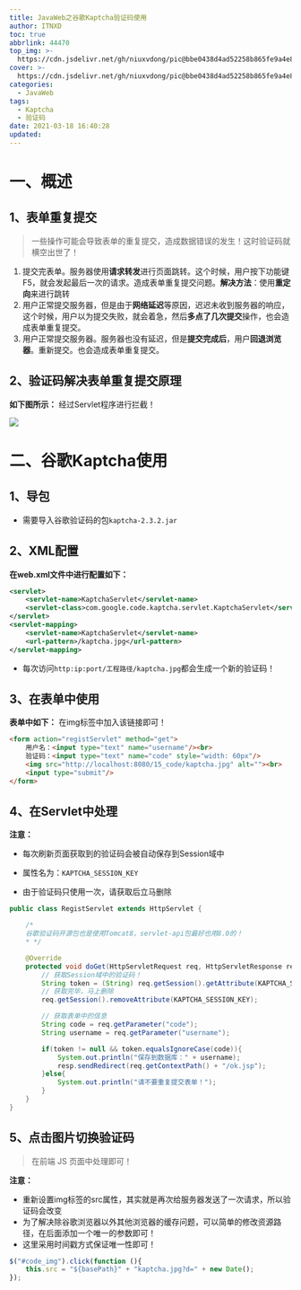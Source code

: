 ```yaml
---
title: JavaWeb之谷歌Kaptcha验证码使用
author: ITNXD
toc: true
abbrlink: 44470
top_img: >-
  https://cdn.jsdelivr.net/gh/niuxvdong/pic@bbe0438d4ad52258b865fe9a4e82cc95fc5e6b3f/2021/03/18/19d2bb4f35a6be2f5dfef634db6c2cd2.png
cover: >-
  https://cdn.jsdelivr.net/gh/niuxvdong/pic@bbe0438d4ad52258b865fe9a4e82cc95fc5e6b3f/2021/03/18/19d2bb4f35a6be2f5dfef634db6c2cd2.png
categories:
  - JavaWeb
tags:
  - Kaptcha
  - 验证码
date: 2021-03-18 16:40:28
updated:
---
```








# 一、概述







## 1、表单重复提交



> 一些操作可能会导致表单的重复提交，造成数据错误的发生！这时验证码就横空出世了！



1. 提交完表单。服务器使用**请求转发**进行页面跳转。这个时候，用户按下功能键 F5，就会发起最后一次的请求。造成表单重复提交问题。**解决方法**：使用**重定向**来进行跳转
2. 用户正常提交服务器，但是由于**网络延迟**等原因，迟迟未收到服务器的响应，这个时候，用户以为提交失败，就会着急，然后**多点了几次提交**操作，也会造成表单重复提交。
3. 用户正常提交服务器。服务器也没有延迟，但是**提交完成后**，用户**回退浏览器**。重新提交。也会造成表单重复提交。







## 2、验证码解决表单重复提交原理





**如下图所示：** 经过Servlet程序进行拦截！



![](https://cdn.jsdelivr.net/gh/niuxvdong/pic@2864a8a213ce8f0736daaec4de71a500a57d9596/2021/03/18/9090df039bb10f0a6a12ed31d67a78ca.png)





# 二、谷歌Kaptcha使用









## 1、导包



- 需要导入谷歌验证码的包`kaptcha-2.3.2.jar`









## 2、XML配置





**在web.xml文件中进行配置如下：**





```xml
<servlet>
    <servlet-name>KaptchaServlet</servlet-name>
    <servlet-class>com.google.code.kaptcha.servlet.KaptchaServlet</servlet-class>
</servlet>
<servlet-mapping>
    <servlet-name>KaptchaServlet</servlet-name>
    <url-pattern>/kaptcha.jpg</url-pattern>
</servlet-mapping>
```



- 每次访问`http:ip:port/工程路径/kaptcha.jpg`都会生成一个新的验证码！





## 3、在表单中使用





**表单中如下：** 在img标签中加入该链接即可！



```html
<form action="registServlet" method="get">
    用户名：<input type="text" name="username"/><br>
    验证码：<input type="text" name="code" style="width: 60px"/>
    <img src="http://localhost:8080/15_code/kaptcha.jpg" alt=""><br>
    <input type="submit"/>
</form>
```





## 4、在Servlet中处理





**注意：**

- 每次刷新页面获取到的验证码会被自动保存到Session域中

- 属性名为：`KAPTCHA_SESSION_KEY`

- 由于验证码只使用一次，请获取后立马删除

  





```java
public class RegistServlet extends HttpServlet {

    /*
    谷歌验证码开源包也是使用Tomcat8，servlet-api包最好也用8.0的！
    * */

    @Override
    protected void doGet(HttpServletRequest req, HttpServletResponse resp) throws ServletException, IOException {
        // 获取Session域中的验证码！
        String token = (String) req.getSession().getAttribute(KAPTCHA_SESSION_KEY);
        // 获取完毕，马上删除
        req.getSession().removeAttribute(KAPTCHA_SESSION_KEY);

        // 获取表单中的信息
        String code = req.getParameter("code");
        String username = req.getParameter("username");

        if(token != null && token.equalsIgnoreCase(code)){
            System.out.println("保存到数据库：" + username);
            resp.sendRedirect(req.getContextPath() + "/ok.jsp");
        }else{
            System.out.println("请不要重复提交表单！");
        }
    }
}
```



## 5、点击图片切换验证码



> 在前端 JS 页面中处理即可！



**注意：**

- 重新设置img标签的src属性，其实就是再次给服务器发送了一次请求，所以验证码会改变
- 为了解决除谷歌浏览器以外其他浏览器的缓存问题，可以简单的修改资源路径，在后面添加一个唯一的参数即可！
- 这里采用时间戳方式保证唯一性即可！



```javascript
$("#code_img").click(function (){
    this.src = "${basePath}" + "kaptcha.jpg?d=" + new Date();
});
```













